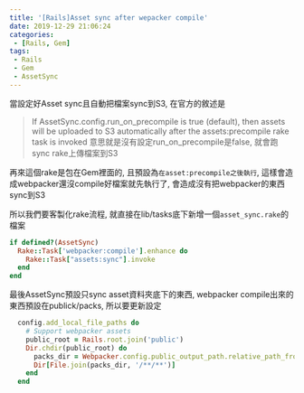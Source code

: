 ```yaml
---
title: '[Rails]Asset sync after wepacker compile'
date: 2019-12-29 21:06:24
categories:
 - [Rails, Gem]
tags:
 - Rails
 - Gem
 - AssetSync
---
```


當設定好Asset sync且自動把檔案sync到S3, 在官方的敘述是
> If AssetSync.config.run_on_precompile is true (default), then assets will be uploaded to S3 automatically after the assets:precompile rake task is invoked
> 意思就是沒有設定run_on_precompile是false, 就會跑sync rake上傳檔案到S3

再來這個rake是包在Gem裡面的, 且預設為`在asset:precompile之後執行`, 這樣會造成webpacker還沒compile好檔案就先執行了, 會造成沒有把webpacker的東西sync到S3

所以我們要客製化rake流程, 就直接在lib/tasks底下新增一個`asset_sync.rake`的檔案
```ruby asset_sync.rake
if defined?(AssetSync)
  Rake::Task['webpacker:compile'].enhance do
    Rake::Task["assets:sync"].invoke
  end
end
```

最後AssetSync預設只sync asset資料夾底下的東西, webpacker compile出來的東西預設在publick/packs, 所以要更新設定
```ruby config/initializers/asset_sync.rb
  config.add_local_file_paths do
    # Support webpacker assets
    public_root = Rails.root.join('public')
    Dir.chdir(public_root) do
      packs_dir = Webpacker.config.public_output_path.relative_path_from(public_root)
      Dir[File.join(packs_dir, '/**/**')]
    end
  end
```
